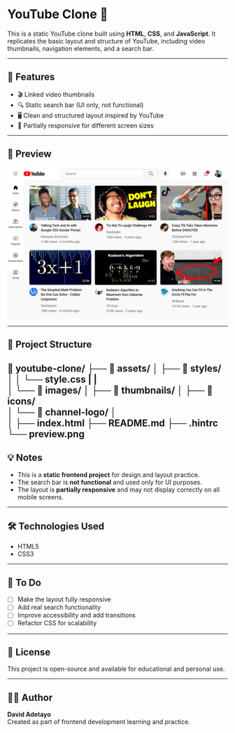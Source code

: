 # YouTube Clone 🎥

This is a static YouTube clone built using **HTML**, **CSS**, and **JavaScript**. It replicates the basic layout and structure of YouTube, including video thumbnails, navigation elements, and a search bar.

---

## 🚀 Features

- 🎬 Linked video thumbnails
- 🔍 Static search bar (UI only, not functional)
- 🖥️ Clean and structured layout inspired by YouTube
- 📱 Partially responsive for different screen sizes

---

## 📸 Preview

![Screenshot of YouTube Clone](./preview.png)  


---

## 📁 Project Structure

📂 youtube-clone/
├── 📁 assets/
│   ├── 📁 styles/            
│   │   └── style.css
|   |        
│   └── 📁 images/
│       ├── 📁 thumbnails/ 
│       ├── 📁 icons/      
│       └── 📁 channel-logo/ 
│   
│
├── index.html
├── README.md
├── .hintrc 
└── preview.png 
---
## 💡 Notes

- This is a **static frontend project** for design and layout practice.
- The search bar is **not functional** and used only for UI purposes.
- The layout is **partially responsive** and may not display correctly on all mobile screens.

---

## 🛠️ Technologies Used

- HTML5
- CSS3


---

## 📌 To Do

- [ ] Make the layout fully responsive
- [ ] Add real search functionality
- [ ] Improve accessibility and add transitions
- [ ] Refactor CSS for scalability

---

## 📄 License

This project is open-source and available for educational and personal use.

---

## 👨‍💻 Author

**David Adetayo**  
Created as part of frontend development learning and practice.
